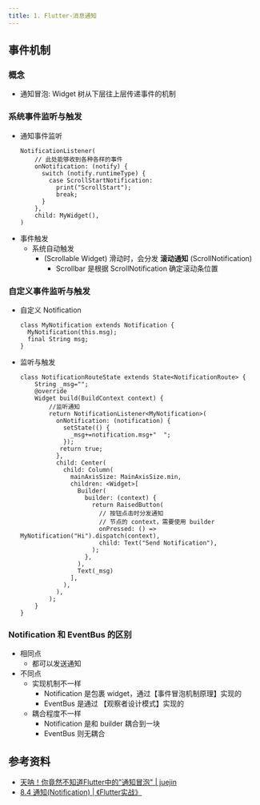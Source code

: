 ```yaml
---
title: 1. Flutter-消息通知
---
```


## 事件机制
### 概念
- 通知冒泡: Widget 树从下层往上层传递事件的机制

### 系统事件监听与触发
- 通知事件监听
    ```
    NotificationListener(
        // 此处能够收到各种各样的事件
        onNotification: (notify) {
          switch (notify.runtimeType) {
            case ScrollStartNotification:
              print("ScrollStart");
              break;
          }
        },
        child: MyWidget(),
    )
    ```
- 事件触发
    - 系统自动触发
        - (Scrollable Widget) 滑动时，会分发 **滚动通知** (ScrollNotification)
            - Scrollbar 是根据 ScrollNotification 确定滚动条位置

### 自定义事件监听与触发
- 自定义 Notification
    ```
    class MyNotification extends Notification {
      MyNotification(this.msg);
      final String msg;
    }
    ```
- 监听与触发
    ```
    class NotificationRouteState extends State<NotificationRoute> {
        String _msg="";
        @override
        Widget build(BuildContext context) {
            //监听通知
            return NotificationListener<MyNotification>(
              onNotification: (notification) {
                setState(() {
                  _msg+=notification.msg+"  ";
                });
               return true;
              },
              child: Center(
                child: Column(
                  mainAxisSize: MainAxisSize.min,
                  children: <Widget>[
                    Builder(
                      builder: (context) {
                        return RaisedButton(
                          // 按钮点击时分发通知
                          // 节点的 context，需要使用 builder
                          onPressed: () => MyNotification("Hi").dispatch(context),
                          child: Text("Send Notification"),
                        );
                      },
                    ),
                    Text(_msg)
                  ],
                ),
              ),
            );
        }
    }
    ```
### Notification 和 EventBus 的区别
- 相同点
    - 都可以发送通知
- 不同点
    - 实现机制不一样
        - Notification 是包裹 widget，通过【事件冒泡机制原理】实现的
        - EventBus 是通过 【观察者设计模式】实现的
    - 耦合程度不一样
        - Notification 是和 builder 耦合到一块
        - EventBus 则无耦合

## 参考资料
- [天呐！你竟然不知道Flutter中的"通知冒泡" | juejin](https://juejin.im/post/5cb46a75e51d456e586640b9)
- [8.4 通知(Notification) | 《Flutter实战》](https://book.flutterchina.club/chapter8/notification.html)
